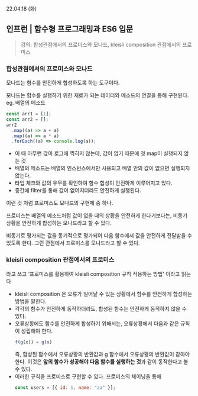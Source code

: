 22.04.18 (화)

## 인프런 | 함수형 프로그래밍과 ES6 입문

> 강의: 합성관점에서의 프로미스와 모나드, kleisli composition 관점에서의 프로미스

### 합성관점에서의 프로미스와 모나드

모나드는 함수를 안전하게 합성하도록 하는 도구이다.

모나드는 함수를 실행하기 위한 재료가 되는 데이터와 메소드의 연결을 통해 구현된다. eg. 배열의 메소드

```jsx
const arr1 = [1];
const arr2 = [];
arr2
  .map((a) => a + a)
  .map((a) => a * a)
  .forEach((a) => console.log(a));
```

- 이 때 아무런 값이 로그에 찍히지 않는데, 값이 없기 때문에 첫 map이 실행되지 않는 것
- 배열의 메소드는 배열의 인스턴스에서만 사용되고 배열 안의 값이 없으면 실행되지 않는다.
- 타입 체크와 값의 유무를 확인하여 함수 합성이 안전하게 이루어지고 있다.
- 중간에 filter를 통해 값이 없어지더라도 안전하게 실행된다.

이런 것 처럼 프로미스도 모나드의 구현체 중 하나.

프로미스는 배열의 메소드처럼 값이 없을 때의 상황을 안전하게 한다기보다는, 비동기 상황을 안전하게 합성하는 모나드라고 할 수 있다.

비동기로 평가되는 값을 동기적으로 평가되어 다음 함수에서 값을 안전하게 전달받을 수 있도록 한다. 그런 관점에서 프로미스를 모나드라고 할 수 있다.

### kleisli composition 관점에서의 프로미스

라고 쓰고 ‘프로미스를 활용하여 kleisli composition 규칙 적용하는 방법' 이라고 읽는다

- kleisli composition 은 오류가 일어날 수 있는 상황에서 함수를 안전하게 합성하는 방법을 말한다.
- 각각의 함수가 안전하게 동작하더라도, 합성된 함수는 안전하게 동작하지 않을 수 있다.
- 오류상황에도 함수를 안전하게 합성하기 위해서는, 오류상황에서 다음과 같은 규칙이 성립해야 한다.
  ```jsx
  f(g(x)) = g(x)
  ```
  즉, 합성된 함수에서 오류상황의 반환값과 g 함수에서 오류상황의 반환값이 같아야한다.
  이것은 **앞의 함수가 성공해야 다음 함수를 실행하는 것**과 같이 동작한다고 볼 수 있다.
- 이러한 규칙을 프로미스로 구현할 수 있다.
  프로미스의 체이닝을 통해
  ```jsx
  const users = [{ id: 1, name: "aa" }];
  ```

